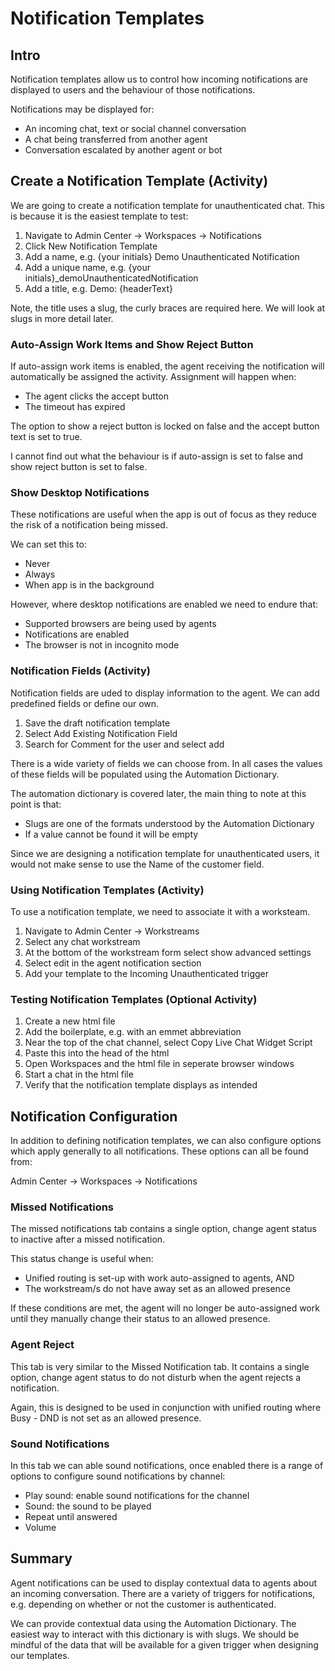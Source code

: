 # Notification Templates

## Intro

Notification templates allow us to control how incoming notifications are
displayed to users and the behaviour of those notifications.

Notifications may be displayed for:

- An incoming chat, text or social channel conversation
- A chat being transferred from another agent
- Conversation escalated by another agent or bot

## Create a Notification Template (Activity)

We are going to create a notification template for unauthenticated chat. This
is because it is the easiest template to test:

1. Navigate to Admin Center -> Workspaces -> Notifications
2. Click New Notification Template
3. Add a name, e.g. {your initials} Demo Unauthenticated Notification
4. Add a unique name, e.g. {your initials}\_demoUnauthenticatedNotification
5. Add a title, e.g. Demo: {headerText}

Note, the title uses a slug, the curly braces are required here. We will look at
slugs in more detail later.

### Auto-Assign Work Items and Show Reject Button

If auto-assign work items is enabled, the agent receiving the notification will
automatically be assigned the activity. Assignment will happen when:

- The agent clicks the accept button
- The timeout has expired

The option to show a reject button is locked on false and the accept button
text is set to true.

I cannot find out what the behaviour is if auto-assign is set to false and show
reject button is set to false.

### Show Desktop Notifications

These notifications are useful when the app is out of focus as they reduce the
risk of a notification being missed.

We can set this to:

- Never
- Always
- When app is in the background

However, where desktop notifications are enabled we need to endure that:

- Supported browsers are being used by agents
- Notifications are enabled
- The browser is not in incognito mode

### Notification Fields (Activity)

Notification fields are uded to display information to the agent. We can add
predefined fields or define our own.

1. Save the draft notification template
2. Select Add Existing Notification Field
3. Search for Comment for the user and select add

There is a wide variety of fields we can choose from. In all cases the values of
these fields will be populated using the Automation Dictionary.

The automation dictionary is covered later, the main thing to note at this point
is that:

- Slugs are one of the formats understood by the Automation Dictionary
- If a value cannot be found it will be empty

Since we are designing a notification template for unauthenticated users, it
would not make sense to use the Name of the customer field.

### Using Notification Templates (Activity)

To use a notification template, we need to associate it with a worksteam.

1. Navigate to Admin Center -> Workstreams
2. Select any chat workstream
3. At the bottom of the workstream form select show advanced settings
4. Select edit in the agent notification section
5. Add your template to the Incoming Unauthenticated trigger

### Testing Notification Templates (Optional Activity)

1. Create a new html file
2. Add the boilerplate, e.g. with an emmet abbreviation
3. Near the top of the chat channel, select Copy Live Chat Widget Script
4. Paste this into the head of the html
5. Open Workspaces and the html file in seperate browser windows
6. Start a chat in the html file
7. Verify that the notification template displays as intended

## Notification Configuration

In addition to defining notification templates, we can also configure options
which apply generally to all notifications. These options can all be found from:

Admin Center -> Workspaces -> Notifications

### Missed Notifications

The missed notifications tab contains a single option, change agent status to
inactive after a missed notification.

This status change is useful when:

- Unified routing is set-up with work auto-assigned to agents, AND
- The workstream/s do not have away set as an allowed presence

If these conditions are met, the agent will no longer be auto-assigned work
until they manually change their status to an allowed presence.

### Agent Reject

This tab is very similar to the Missed Notification tab. It contains a single
option, change agent status to do not disturb when the agent rejects a
notification.

Again, this is designed to be used in conjunction with unified routing where
Busy - DND is not set as an allowed presence.

### Sound Notifications

In this tab we can able sound notifications, once enabled there is a range of
options to configure sound notifications by channel:

- Play sound: enable sound notifications for the channel
- Sound: the sound to be played
- Repeat until answered
- Volume

## Summary

Agent notifications can be used to display contextual data to agents about an
incoming conversation. There are a variety of triggers for notifications, e.g.
depending on whether or not the customer is authenticated.

We can provide contextual data using the Automation Dictionary. The easiest way
to interact with this dictionary is with slugs. We should be mindful of the
data that will be available for a given trigger when designing our templates.
